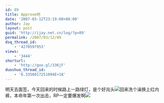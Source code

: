 ```yaml
---
id: 89
title: Approve吧
date: '2007-03-12T23:19:00+08:00'
author: Jay
layout: post
guid: 'http://ijay.net.cn/log/?p=89'
permalink: /2007/03/12/89
dsq_thread_id:
    - '4270597953'
views:
    - '3444'
shorturl:
    - 'http://goo.gl/33KjF'
duoshuo_thread_id:
    - '6.3356017251094E+18'
---
```


明天去面签，今天回来的时候路上一路绿灯，是个好兆头<img src="http://shared.live.com/VIf!VWmJbs6tK-ObyYk28Q/emoticons/smile_shades.gif" />回来洗个澡换上红内裤，本命年第一次出击，RP一定要爆发啊<img src="http://shared.live.com/VIf!VWmJbs6tK-ObyYk28Q/emoticons/lightbulb.gif" /><br />